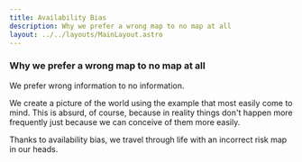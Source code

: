 ```yaml
---
title: Availability Bias
description: Why we prefer a wrong map to no map at all
layout: ../../layouts/MainLayout.astro
---
```


### Why we prefer a wrong map to no map at all

We prefer wrong information to no information.

We create a picture of the world using the example that most easily come to mind.
This is absurd, of course, because in reality things don't happen more frequently just
because we can conceive of them more easily.

Thanks to availability bias, we travel through life with an incorrect risk map in our heads.
